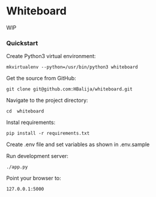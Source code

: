 # Whiteboard

WIP

### Quickstart

Create Python3 virtual environment:

    mkvirtualenv --python=/usr/bin/python3 whiteboard

Get the source from GitHub:

    git clone git@github.com:HBalija/whiteboard.git

Navigate to the project directory:

    cd  whiteboard

Instal requirements:

    pip install -r requirements.txt

Create .env file and set variables as shown in .env.sample

Run development server:

    ./app.py

Point your browser to:

    127.0.0.1:5000
